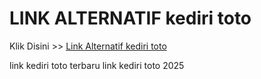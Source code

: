 # LINK ALTERNATIF kediri toto

Klik Disini >> <a href="https://linksto.pages.dev/">Link Alternatif kediri toto </a>

link kediri toto terbaru
link kediri toto 2025